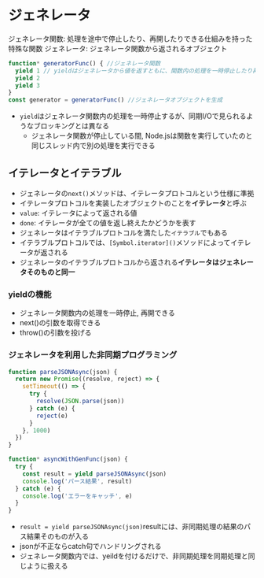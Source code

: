 # ジェネレータ
ジェネレータ関数: 処理を途中で停止したり、再開したりできる仕組みを持った特殊な関数
ジェネレータ: ジェネレータ関数から返されるオブジェクト
```javascript
function* generatorFunc() { //ジェネレータ関数
  yield 1 // yieldはジェネレータから値を返すともに、関数内の処理を一時停止したり再開したりできる
  yield 2
  yield 3
}
const generator = generatorFunc() //ジェネレータオブジェクトを生成
```
- `yield`はジェネレータ関数内の処理を一時停止するが、同期I/Oで見られるようなブロッキングとは異なる
  - ジェネレータ関数が停止している間, Node.jsは関数を実行していたのと同じスレッド内で別の処理を実行できる
## イテレータとイテラブル
- ジェネレータの`next()`メソッドは、イテレータプロトコルという仕様に準拠
- イテレータプロトコルを実装したオブジェクトのことを**イテレータ**と呼ぶ
- `value`: イテレータによって返される値
- `done`: イテレータが全ての値を返し終えたかどうかを表す
- ジェネレータはイテラブルプロトコルを満たした`イテラブル`でもある
- イテラブルプロトコルでは、`[Symbol.iterator]()`メソッドによってイテレータが返される
- ジェネレータのイテラブルプロトコルから返される**イテレータはジェネレータそのものと同一**

### yieldの機能
- ジェネレータ関数内の処理を一時停止, 再開できる
- next()の引数を取得できる
- throw()の引数を投げる
### ジェネレータを利用した非同期プログラミング
```javascript
function parseJSONAsync(json) {
  return new Promise((resolve, reject) => {
    setTimeout(() => {
      try {
        resolve(JSON.parse(json))
      } catch (e) {
        reject(e)
      }
    }, 1000)
  })
}

function* asyncWithGenFunc(json) {
  try {
    const result = yield parseJSONAsync(json)
    console.log('パース結果', result)
  } catch (e) {
    console.log('エラーをキャッチ', e)
  }
}
```
- `result = yield parseJSONAsync(json)`resultには、非同期処理の結果のパス結果そのものが入る
- jsonが不正ならcatch句でハンドリングされる
- ジェネレータ関数内では、yeildを付けるだけで、非同期処理を同期処理と同じように扱える
